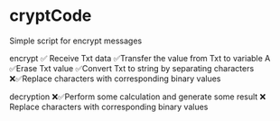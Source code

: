 # cryptCode
Simple script for encrypt messages

encrypt
✅ Receive Txt data
✅Transfer the value from Txt to variable A
✅Erase Txt value
✅Convert Txt to string by separating characters
❌✅Replace characters with corresponding binary values


decryption
❌✅Perform some calculation and generate some result
❌ Replace characters with corresponding binary values
